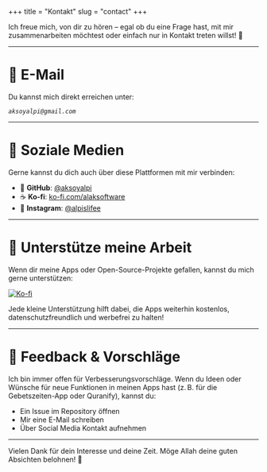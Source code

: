 +++
title = "Kontakt"
slug = "contact"
+++

Ich freue mich, von dir zu hören – egal ob du eine Frage hast, mit mir zusammenarbeiten möchtest oder einfach nur in Kontakt treten willst! 🤝

---

# 📧 E-Mail

Du kannst mich direkt erreichen unter:

*`aksoyalpi@gmail.com`*

---

# 💬 Soziale Medien

Gerne kannst du dich auch über diese Plattformen mit mir verbinden:

- 🐙 **GitHub**: [@aksoyalpi](https://github.com/aksoyalpi)  
- ☕ **Ko-fi**: [ko-fi.com/alaksoftware](https://ko-fi.com/alaksoftware)  
- 📱 **Instagram**: [@alpislifee](https://instagram.com/alpislifee)

---

# 🙌 Unterstütze meine Arbeit

Wenn dir meine Apps oder Open-Source-Projekte gefallen, kannst du mich gerne unterstützen:

[![Ko-fi](https://ko-fi.com/img/githubbutton_sm.svg)](https://ko-fi.com/alaksoftware)

Jede kleine Unterstützung hilft dabei, die Apps weiterhin kostenlos, datenschutzfreundlich und werbefrei zu halten!

---

# 🤲 Feedback & Vorschläge

Ich bin immer offen für Verbesserungsvorschläge. Wenn du Ideen oder Wünsche für neue Funktionen in meinen Apps hast (z. B. für die Gebetszeiten-App oder Quranify), kannst du:

- Ein Issue im Repository öffnen  
- Mir eine E-Mail schreiben  
- Über Social Media Kontakt aufnehmen

---

Vielen Dank für dein Interesse und deine Zeit. Möge Allah deine guten Absichten belohnen! 🌿
